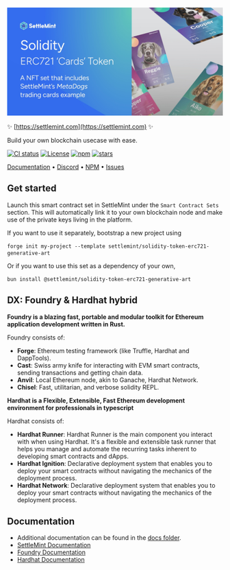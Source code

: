 ![logo](https://github.com/settlemint/solidity-token-erc721-generative-art/blob/main/OG_Solidity.jpg)

✨ [https://settlemint.com](https://settlemint.com) ✨

Build your own blockchain usecase with ease.

[![CI status](https://github.com/settlemint/solidity-token-erc721-generative-art/actions/workflows/solidity.yml/badge.svg?event=push&branch=main)](https://github.com/settlemint/solidity-token-erc721-generative-art/actions?query=branch%3Amain) [![License](https://img.shields.io/npm/l/@settlemint/solidity-token-erc721-generative-art)](https://fsl.software) [![npm](https://img.shields.io/npm/dw/@settlemint/solidity-token-erc721-generative-art)](https://www.npmjs.com/package/@settlemint/solidity-token-erc721-generative-art) [![stars](https://img.shields.io/github/stars/settlemint/solidity-token-erc721-generative-art)](https://github.com/settlemint/solidity-token-erc721-generative-art)

[Documentation](https://console.settlemint.com/documentation/) • [Discord](https://discord.com/invite/Mt5yqFrey9) • [NPM](https://www.npmjs.com/package/@settlemint/solidity-token-erc721-generative-art) • [Issues](https://github.com/settlemint/solidity-token-erc721-generative-art/issues)

## Get started

Launch this smart contract set in SettleMint under the `Smart Contract Sets` section. This will automatically link it to your own blockchain node and make use of the private keys living in the platform.

If you want to use it separately, bootstrap a new project using

```shell
forge init my-project --template settlemint/solidity-token-erc721-generative-art
```

Or if you want to use this set as a dependency of your own,

```shell
bun install @settlemint/solidity-token-erc721-generative-art
```

## DX: Foundry & Hardhat hybrid

**Foundry is a blazing fast, portable and modular toolkit for Ethereum application development written in Rust.**

Foundry consists of:

- **Forge**: Ethereum testing framework (like Truffle, Hardhat and DappTools).
- **Cast**: Swiss army knife for interacting with EVM smart contracts, sending transactions and getting chain data.
- **Anvil**: Local Ethereum node, akin to Ganache, Hardhat Network.
- **Chisel**: Fast, utilitarian, and verbose solidity REPL.

**Hardhat is a Flexible, Extensible, Fast Ethereum development environment for professionals in typescript**

Hardhat consists of:

- **Hardhat Runner**: Hardhat Runner is the main component you interact with when using Hardhat. It's a flexible and extensible task runner that helps you manage and automate the recurring tasks inherent to developing smart contracts and dApps.
- **Hardhat Ignition**: Declarative deployment system that enables you to deploy your smart contracts without navigating the mechanics of the deployment process.
- **Hardhat Network**: Declarative deployment system that enables you to deploy your smart contracts without navigating the mechanics of the deployment process.

## Documentation

- Additional documentation can be found in the [docs folder](./docs).
- [SettleMint Documentation](https://console.settlemint.com/documentation/docs/using-platform/integrated-development-environment/)
- [Foundry Documentation](https://book.getfoundry.sh/)
- [Hardhat Documentation](https://hardhat.org/hardhat-runner/docs/getting-started)


